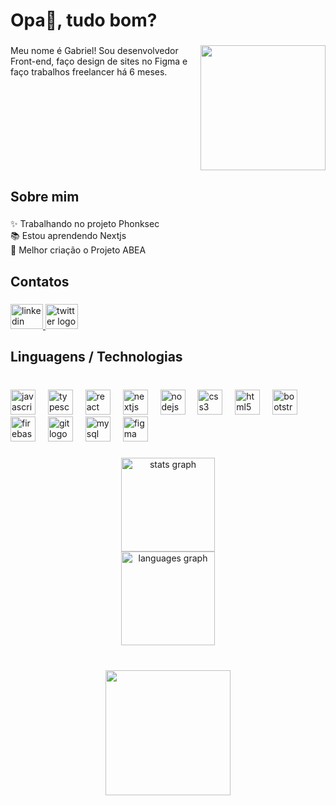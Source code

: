 <h1 align="left">Opa👋, tudo bom?</h1>

###

<img align="right" height="200" src="https://i.redd.it/w6a6775zvp661.gif"  />

###

<p align="left">Meu nome é Gabriel! Sou desenvolvedor Front-end, faço design de sites no Figma e faço trabalhos freelancer há 6 meses.</p>

###

<br clear="both">

<h2 align="left">Sobre mim</h2>

###

<p align="left">✨ Trabalhando no projeto Phonksec<br>📚 Estou aprendendo Nextjs<br>👀 Melhor criação o Projeto ABEA</p>

###

<h2 align="left">Contatos</h2>

###

<div align="left">
  <a href="https://www.linkedin.com/in/gabriel-sifr/" target="_blank">
    <img src="https://raw.githubusercontent.com/maurodesouza/profile-readme-generator/master/src/assets/icons/social/linkedin/default.svg" width="52" height="40" alt="linkedin logo"  />
  </a>
  <a href="https://twitter.com/player1mene" target="_blank">
    <img src="https://raw.githubusercontent.com/maurodesouza/profile-readme-generator/master/src/assets/icons/social/twitter/default.svg" width="52" height="40" alt="twitter logo"  />
  </a>
</div>

###

<h2 align="left">Linguagens / Technologias</h2>

###

<br clear="both">

<div align="left">
  <img src="https://cdn.jsdelivr.net/gh/devicons/devicon/icons/javascript/javascript-original.svg" height="40" alt="javascript logo"  />
  <img width="12" />
  <img src="https://cdn.jsdelivr.net/gh/devicons/devicon/icons/typescript/typescript-original.svg" height="40" alt="typescript logo"  />
  <img width="12" />
  <img src="https://cdn.jsdelivr.net/gh/devicons/devicon/icons/react/react-original.svg" height="40" alt="react logo"  />
  <img width="12" />
  <img src="https://cdn.jsdelivr.net/gh/devicons/devicon/icons/nextjs/nextjs-original.svg" height="40" alt="nextjs logo"  />
  <img width="12" />
  <img src="https://cdn.jsdelivr.net/gh/devicons/devicon/icons/nodejs/nodejs-original.svg" height="40" alt="nodejs logo"  />
  <img width="12" />
  <img src="https://cdn.jsdelivr.net/gh/devicons/devicon/icons/css3/css3-original.svg" height="40" alt="css3 logo"  />
  <img width="12" />
  <img src="https://cdn.jsdelivr.net/gh/devicons/devicon/icons/html5/html5-original.svg" height="40" alt="html5 logo"  />
  <img width="12" />
  <img src="https://cdn.jsdelivr.net/gh/devicons/devicon/icons/bootstrap/bootstrap-original.svg" height="40" alt="bootstrap logo"  />
  <img width="12" />
  <img src="https://cdn.jsdelivr.net/gh/devicons/devicon/icons/firebase/firebase-plain.svg" height="40" alt="firebase logo"  />
  <img width="12" />
  <img src="https://cdn.jsdelivr.net/gh/devicons/devicon/icons/git/git-original.svg" height="40" alt="git logo"  />
  <img width="12" />
  <img src="https://cdn.jsdelivr.net/gh/devicons/devicon/icons/mysql/mysql-original.svg" height="40" alt="mysql logo"  />
  <img width="12" />
  <img src="https://cdn.jsdelivr.net/gh/devicons/devicon/icons/figma/figma-original.svg" height="40" alt="figma logo"  />
</div>

###

<div align="center">
  <img src="https://github-readme-stats.vercel.app/api?username=player1mene&hide_title=false&hide_rank=false&show_icons=true&include_all_commits=true&count_private=true&disable_animations=false&theme=github_dark&locale=pt-br&hide_border=true&order=1&custom_title=Minhas%20est%C3%A1tisticas" height="150" alt="stats graph" /> <br>
  <img src="https://github-readme-stats.vercel.app/api/top-langs?username=player1mene&locale=pt-br&hide_title=false&layout=compact&card_width=320&langs_count=5&theme=github_dark&hide_border=true&order=2&custom_title=Linguagens%20usadas%20(em%20%25)" height="150" alt="languages graph"  />
</div>

###

<br clear="both">

<div align="center">
  <img height="200" src="https://i.pinimg.com/originals/5e/da/3c/5eda3c328d9daaf5416c8f023bfb01ba.gif"  />
</div>

###
